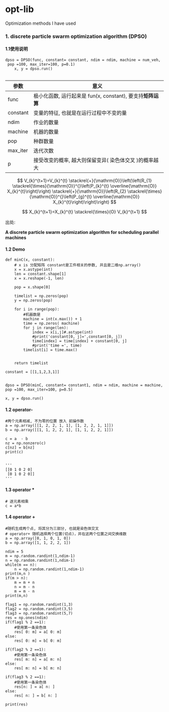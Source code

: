 # opt-lib
Optimization methods I have used

### 1. discrete particle swarm optimization algorithm (DPSO)

#### 1.1使用说明

```
dpso = DPSO(func, constant= constant, ndim = ndim, machine = num_veh,  pop =100, max_iter=100, p=0.1)
    x, y = dpso.run()
    
```

| 参数     | 意义                                                        |
| -------- | ----------------------------------------------------------- |
| func     | 极小化函数, 运行起来是 fun(x, constant), 要支持**矩阵运算** |
| constant | 变量的特征, 也就是在运行过程中不变的量                      |
| ndim     | 作业的数量                                                  |
| machine  | 机器的数量                                                  |
| pop      | 种群数量                                                    |
| max_iter | 迭代次数                                                    |
| p        | 接受改变的概率, 越大则保留变异( 染色体交叉 )的概率越大      |


$$
V_{k}^{t+1}=V_{k}^{t} \stackrel{+}{\mathrm{O}}\left(\left(R_{1} \stackrel{\times}{\mathrm{O}}^{}\left(P_{k}^{t} \overline{\mathrm{O}} X_{k}^{t}\right)\right) \stackrel{+}{\mathrm{O}}\left(R_{2} \stackrel{\times}{\mathrm{O}}^{}\left(P_{g}^{t} \overline{\mathrm{O}} X_{k}^{t}\right)\right)\right)
$$

$$
X_{k}^{t+1}=X_{k}^{t} \stackrel{\times}{O} V_{k}^{t+1}
$$

出处: 

**A discrete particle swarm optimization algorithm for scheduling parallel machines**

#### 1.2 Demo

```
def minC(x, constant):
    # x is 分配矩阵 constant是工件相关的参数, 并且是二维np.array()
    x = x.astype(int)
    len = constant.shape[1]
    x = x.reshape(-1, len)

    pop = x.shape[0]

    timelist = np.zeros(pop)
    y = np.zeros(pop)

    for i in range(pop):
        #机器数是
        machine = int(x.max()) + 1
        time = np.zeros( machine)
        for j in range(len):
            index = x[i,j]#.astype(int)
            #print('constant[0, j]=',constant[0, j])
            time[index] = time[index] + constant[0, j]
            #print('time =', time)
        timelist[i] = time.max()


    return timelist

constant = [[1,1,2,3,1]]


dpso = DPSO(minC, constant= constant1, ndim = ndim, machine = machine,  pop =100, max_iter=100, p=0.5)

x, y = dpso.run()
```



#### 1.2 operator-   

```
#两个元素相减, 不为零的位置 放入 前操作数
a = np.array([[1, 2, 2, 1, 1], [1, 2, 2, 1, 1]])
b = np.array([[1, 1, 2, 2, 1], [1, 1, 2, 2, 1]])

c = a  - b
nz = np.nonzero(c)
c[nz] = b[nz]
print(c)


'''
[[0 1 0 2 0]
 [0 1 0 2 0]]
'''
```

#### 1.3 operator *

```
# 逐元素相乘
c = a*b
```

#### 1.4 operator +

```
#随机生成两个点, 将其分为三部分, 也就是染色体交叉
# operator+ 随机选择两个位置(切点)，并在这两个位置之间交换维数
a = np.array([0, 1, 0, 1, 0])
b = np.array([1, 1, 2, 2, 1])

ndim = 5
m = np.random.randint(1,ndim-1)
n = np.random.randint(1,ndim-1)
while(m == n):
    n = np.random.randint(1,ndim-1)
print(m,n )
if(m > n):
    m = m + n
    n = m - n
    m = m - n
print(m,n)

flag1 = np.random.randint(1,3)
flag2 = np.random.randint(3,5)
flag3 = np.random.randint(5,7)
res = np.ones(ndim)
if(flag1 % 2 ==1):
    #使用第一条染色体
    res[ 0: m] = a[ 0: m]
else:
    res[ 0: m] = b[ 0: m]

if(flag2 % 2 ==1):
    #使用第一条染色体
    res[ m: n] = a[ m: n]
else:
    res[ m: n] = b[ m: n]

if(flag3 % 2 ==1):
    #使用第一条染色体
    res[n: ] = a[ n: ]
else:
    res[ n: ] = b[ n: ]
    
print(res)
```

 
